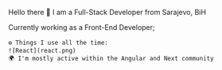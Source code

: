 Hello there 👋
I am a Full-Stack Developer from Sarajevo, BiH

Currently working as a Front-End Developer;

    ⚙️ Things I use all the time: 
    ![React](react.png)
    🌍 I'm mostly active within the Angular and Next community

